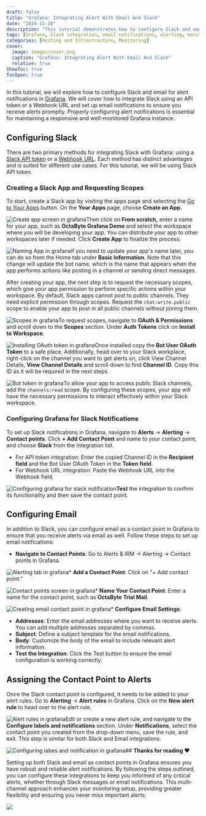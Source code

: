 ```yaml
---
draft: false
title: "Grafana: Integrating Alert With Email And Slack"
date: "2024-11-20"
description: "This tutorial demonstrates how to configure Slack and email for alert notifications in Grafana. It covers setting up Slack using an API token or Webhook URL and configuring email notifications, ensuring you stay informed of critical alerts through multiple channels."
tags: [Grafana, Slack integration, email notifications, alerting, monitoring, API token, Webhook, contact points, email alerts, Slack API, notifications, system monitoring]
categories: [Hosting and Infrastructure, Monitoring]
cover:
  image: images/cover.png
  caption: "Grafana: Integrating Alert With Email And Slack"
  relative: true
ShowToc: true
TocOpen: true
---
```



In this tutorial, we will explore how to configure Slack and email for alert notifications in [Grafana](images/grafana). We will cover how to integrate Slack using an API token or a Webhook URL and set up email notifications to ensure you receive alerts promptly. Properly configuring alert notifications is essential for maintaining a responsive and well\-monitored Grafana instance.

## Configuring Slack

There are two primary methods for integrating Slack with Grafana: using a [Slack API token](https://api.slack.com/authentication/token-types?ref=blog.octabyte.io) or a [Webhook URL](https://api.slack.com/messaging/webhooks?ref=blog.octabyte.io). Each method has distinct advantages and is suited for different use cases. For this tutorial, we will be using Slack API token.

### Creating a Slack App and Requesting Scopes

To start, create a Slack app by visiting the apps page and selecting the [Go to Your Apps](https://api.slack.com/apps?ref=blog.octabyte.io) button. On the **Your Apps** page, choose **Create an App.**

![Create app screen in grafana](images/Screenshot-2024-07-17-at-12.06.47-PM.jpg)Then click on **From scratch,** enter a name for your app, such as **OctaByte Grafana Demo** and select the workspace where you will be developing your app. You can distribute your app to other workspaces later if needed. Click **Create App** to finalize the process. 

![Naming App in grafana](images/Screenshot-2024-07-17-at-12.10.40-PM.jpg)If you need to update your app's name later, you can do so from the Home tab under **Basic Information**. Note that this change will update the bot name, which is the name that appears when the app performs actions like posting in a channel or sending direct messages.

After creating your app, the next step is to request the necessary scopes, which give your app permission to perform specific actions within your workspace. By default, Slack apps cannot post to public channels. They need explicit permission through scopes. Request the `chat:write.public` scope to enable your app to post in all public channels without joining them. 

![Scopes in grafana](images/Screenshot-2024-07-17-at-12.16.08-PM.jpg)To request scopes, navigate to **OAuth \& Permissions** and scroll down to the **Scopes** section. Under **Auth Tokens** click on **Install to Workspace**. 

![Installing OAuth token in grafana](images/Screenshot-2024-07-17-at-12.17.42-PM.jpg)Once installed copy the **Bot User OAuth Token** to a safe place. Additionally, head over to your Slack workplace, right\-click on the channel you want to get alerts on, click View Channel Details, **View Channel Details** and scroll down to find **Channel ID**. Copy this ID as it will be required in the next steps.

![Bot token in grafana](images/Screenshot-2024-07-17-at-12.18.52-PM.jpg)To allow your app to access public Slack channels, add the `channels:read` scope. By configuring these scopes, your app will have the necessary permissions to interact effectively within your Slack workspace.

### Configuring Grafana for Slack Notifications

To set up Slack notifications in Grafana, navigate to **Alerts** \-\> **Alerting** \-\> **Contact points**. Click **\+ Add Contact Point** and name to your contact point, and choose **Slack** from the Integration list.

* For API token integration: Enter the copied Channel ID in the **Recipient field** and the Bot User OAuth Token in the **Token field**.
* For Webhook URL integration: Paste the Webhook URL into the Webhook field.

![Configuring grafana for slack notification](images/Screenshot-2024-07-17-at-12.34.49-PM.jpg)**Test** the integration to confirm its functionality and then save the contact point.

## Configuring Email

In addition to Slack, you can configure email as a contact point in Grafana to ensure that you receive alerts via email as well. Follow these steps to set up email notifications:

* **Navigate to Contact Points**: Go to Alerts \& IRM \-\> Alerting \-\> Contact points in Grafana.

![Alerting tab in grafana](images/Screenshot-2024-07-17-at-12.01.48-PM.jpg)* **Add a Contact Point**: Click on "\+ Add contact point."

![Contact points screen in grafana](images/Screenshot-2024-07-17-at-12.05.25-PM.jpg)* **Name Your Contact Point**: Enter a name for the contact point, such as **OctaByte Trial Mail**.

![Creating email contact point in grafana](images/Screenshot-2024-07-17-at-12.06.28-PM.jpg)* **Configure Email Settings**:
* **Addresses**: Enter the email addresses where you want to receive alerts. You can add multiple addresses separated by commas.
* **Subject**: Define a subject template for the email notifications.
* **Body**: Customize the body of the email to include relevant alert information.
* **Test the Integration**: Click the Test button to ensure the email configuration is working correctly.

## Assigning the Contact Point to Alerts

Once the Slack contact point is configured, it needs to be added to your alert rules. Go to **Alerting** \-\> **Alert rules** in Grafana. Click on the **New alert rule** to head over to the alert rule.

![Alert rules in grafana](images/Screenshot-2024-07-17-at-12.38.52-PM.jpg)Edit or create a new alert rule, and navigate to the **Configure labels and notifications** section. Under **Notifications**, select the contact point you created from the drop\-down menu, save the rule, and exit. This step is similar for both Slack and Email integrations.

![Configuring labes and notification in grafana](images/Screenshot-2024-07-17-at-12.40.13-PM-1.jpg)## **Thanks for reading ❤️**

Setting up both Slack and email as contact points in Grafana ensures you have robust and reliable alert notifications. By following the steps outlined, you can configure these integrations to keep you informed of any critical alerts, whether through Slack messages or email notifications. This multi\-channel approach enhances your monitoring setup, providing greater flexibility and ensuring you never miss important alerts.

[![](/images/octabyte-deploy.png)](images/grafana)

